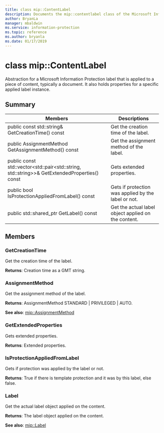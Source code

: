 ```yaml
---
title: class mip::ContentLabel 
description: Documents the mip::contentlabel class of the Microsoft Information Protection (MIP) SDK.
author: BryanLa
manager: mbaldwin
ms.service: information-protection
ms.topic: reference
ms.author: bryanla
ms.date: 01/17/2019
---
```


# class mip::ContentLabel 
Abstraction for a Microsoft Information Protection label that is applied to a piece of content, typically a document.
It also holds properties for a specific applied label instance.
  
## Summary
 Members                        | Descriptions                                
--------------------------------|---------------------------------------------
 public const std::string& GetCreationTime() const  |  Get the creation time of the label.
 public AssignmentMethod GetAssignmentMethod() const  |  Get the assignment method of the label.
public const std::vector<std::pair<std::string, std::string>>& GetExtendedProperties() const  |  Gets extended properties.
 public bool IsProtectionAppliedFromLabel() const  |  Gets if protection was applied by the label or not.
public std::shared_ptr<Label> GetLabel() const  |  Get the actual label object applied on the content.
  
## Members
  
### GetCreationTime
Get the creation time of the label.

  
**Returns**: Creation time as a GMT string.
  
### AssignmentMethod
Get the assignment method of the label.

  
**Returns**: AssignmentMethod STANDARD | PRIVILEGED | AUTO. 
  
**See also**: [mip::AssignmentMethod](undefined)
  
### GetExtendedProperties
Gets extended properties.

  
**Returns**: Extended properties.
  
### IsProtectionAppliedFromLabel
Gets if protection was applied by the label or not.

  
**Returns**: True if there is template protection and it was by this label, else false.
  
### Label
Get the actual label object applied on the content.

  
**Returns**: The label object applied on the content. 
  
**See also**: [mip::Label](class_mip_label.md)
